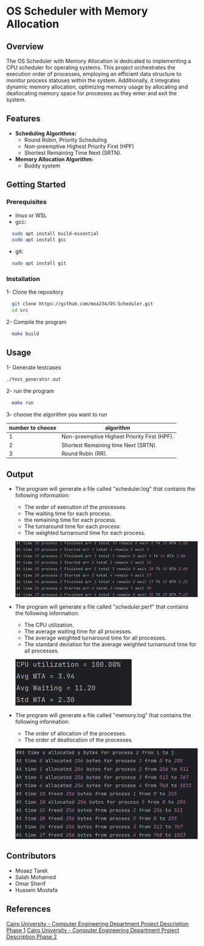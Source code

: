 # OS Scheduler with Memory Allocation

## Overview

The OS Scheduler with Memory Allocation is dedicated to implementing a CPU scheduler for operating systems. This project orchestrates the execution order of processes, employing an efficient data structure to monitor process statuses within the system. Additionally, it integrates dynamic memory allocation, optimizing memory usage by allocating and deallocating memory space for processes as they enter and exit the system.

## Features
- **Scheduling Algorithms:**
    - Round Robin, Priority Scheduling
    - Non-preemptive Highest Priority First (HPF)
    - Shortest Remaining Time Next (SRTN).
- **Memory Allocation Algorithm:**
    - Buddy system

## Getting Started

### Prerequisites

- linux or WSL
- gcc:
```bash
  sudo apt install build-essential
  sudo apt install gcc
```
- git:
```bash
  sudo apt install git
```

### Installation

1- Clone the repository
```bash
  git clone https://github.com/moa234/OS-Scheduler.git
  cd src
```

2- Compile the program
```bash
  make build 
```
## Usage
1- Generate testcases
```bash
./test_generator.out
```

2- run the program
```bash
  make run
```
3- choose the algorithm you want to run

| number to choose | algorithm |
| -------- | -------- |
| 1  |Non-preemptive Highest Priority First (HPF).  |
| 2  |Shortest Remaining time Next (SRTN). |
| 3  | Round Robin (RR).|

## Output

- The program will generate a file called "scheduler.log" that contains the following information:
    - The order of execution of the processes.
    - The waiting time for each process.
    - the remaining time for each process.
    - The turnaround time for each process.
    - The weighted turnaround time for each process.
  
  ![HPF_Log.png](imgs%2FHPF_Log.png)

- The program will generate a file called "scheduler.perf" that contains the following information:
    - The CPU utilization.
    - The average waiting time for all processes.
    - The average weighted turnaround time for all processes.
    - The standard deviation for the average weighted turnaround time for all processes.

  ![HPF_Perf.png](imgs%2FHPF_Perf.png)

- The program will generate a file called "memory.log" that contains the following information:
    - The order of allocation of the processes.
    - The order of deallocation of the processes.

    ![Memory_Log.png](imgs%2FMemory_Log.png)

## Contributors
* Moaaz Tarek
* Salah Mohamed
* Omar Sherif
* Hussein Mostafa

##  References
[Cairo University - Computer Engineering Department Project Description Phase 1](https://drive.google.com/file/d/1xLsjpW6XlT5z21D40qF28aI3HL9CCXJ4/view?usp=sharing)
[Cairo University - Computer Engineering Department Project Description Phase 2](https://drive.google.com/file/d/1zu90RukKdmQYhljyZxpipP1v25mPjzaa/view?usp=sharing)
